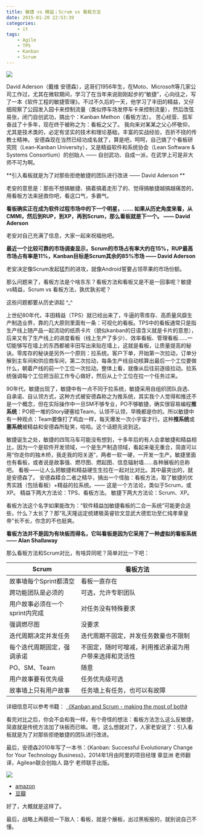 ```yaml
---
title: 敏捷 vs 精益；Scrum vs 看板方法
date: 2015-01-20 22:53:39
categories: 
    - it
tags:
    - Agile
    - TPS
    - Kanban
    - Scrum
---
```


[![](http://ecx.images-amazon.com/images/I/51av+WzK-eL._UX250_.jpg)](http://lkse.leankanban.com/speakers/david-anderson/)

David Aderson（戴维 安德森），这哥们1956年生，在Moto、Microsoft等几家公司工作过，尤其在微软期间，学习了在当年来说刚刚起步的“敏捷”，心向往之，写了一本《软件工程的敏捷管理》。不过不久后的一天，他学习了丰田的精益，又仔细观察了公园发入园卡来控制流量（类似停车场发停车卡来控制流量），然后改弦易张，闭门自创武功，搞出个：Kanban Methon（看板方法）。
苦心经营、孤军奋战了十多年，现在终于被称之为：看板之父了。
我向来对某某之父心怀敬仰，尤其是技术类的，必定有坚实的技术和理论基础，丰富的实战经验，百折不挠的传教士精神。
安德森现在当然已经功成名就了，算是吧，呵呵，自己搞了个看板研究院（Lean-Kanban University），又是精益软件和系统协会（Lean Software & Systems Consortium）的创始人 —— 自创武功、自成一派，在武学上可是非大师不可为啊。

**引入看板就是为了对那些拒绝敏捷的团队进行改进 —— David Aderson **

老安的意思是：那些不想搞敏捷、搞着搞着走形了的、觉得搞敏捷越搞越痛苦的，用看板方法来拯救你吧，看这口气，多霸气。

**看板确实正在成为软件过程市场中的下一个明星，…… 如果从历史角度来看，从CMMI，然后到RUP，到XP，再到Scrum，那么看板就是下一个。 —— David Aderson**

老安对自己充满了信息，大家一起来祝福他吧。

**最近一个比较可靠的市场调查显示，Scrum的市场占有率大约在15%，RUP最高市场占有率是11%，Kanban目标是Scrum其余的85%市场 —— David Aderson**

老安决定像Scrum发起猛烈的进攻，就像Android誓要占领苹果的市场份额。

那么问题来了，看板方法是个啥东东？看板方法和看板又是不是一回事呢？敏捷vs精益，Scrum vs 看板方法，孰优孰劣呢？

这些问题都要从历史讲起 ^_^

上世纪80年代，丰田精益（TPS）就已经出来了，牛逼的零库存、高质量风靡生产制造业界，靠的几大原则里面有一条：可视化的看板。TPS中的看板通常只是指生产线上随产品一起流动的纸质卡片（貌似kanban的日语含义就是卡片的意思），后来又有了生产线上的进度看板（线上生产了多少）、效率看板、管理看板……一切能够写在墙上的东西都被丰田写出来贴在墙上，这就是看板，让质量提高的秘诀。零库存的秘诀是另外一个原则：拉系统。客户下单，开始第一次拉动，订单分解到主车间和供应商车间，第二次拉动，每条生产线自动核算出最后一个工位要做什么，朝着产线的前一个工位一次拉动。整体上看，就像从后往前逐级拉动。拉系统强调每个工位把当前工作专心做好，然后从上个工位在拉一个任务过来。

90年代，敏捷出现了，敏捷中有一点不同于拉系统，敏捷采用自组织团队自选、自承诺、自认领方式，这种方式被安德森称之为推系统，其实我个人觉得和推还不是一个概念，但在实际操作中一旦SM不够专业，PO不够敏捷，确实很容易编程**推系统**：PO把一堆的Story硬塞给Team，认领不认领，早晚都是你的。所以敏捷中有一种观点：Team要像打了鸡血一样，每天爆发一次小宇宙才行。这种**推系统**或**塞系统**被精益和安德森所耻笑，哈哈。这个话题先说到这。

敏捷诞生之处，敏捷的四驾马车可能没有想到，十多年后的有人会拿敏捷和精益相比，因为一个是软件开发领域，一个是生产制造领域，看起来毫无重合，简直可以用“你走你的独木桥，我走我的阳关道”，两者一软一硬，一开发一生产。敏捷里面也有看板，或者说是故事强、燃尽图、燃起图、信息辐射墙……各种展板的总称吧。
看板——让人么把敏捷和精益硬生生拉在一起对比对比。其中最突出的，就是安德森了。
安德森糅合二者之精华，搞出一个怪胎：看板方法，取了敏捷的优秀实践（包括看板）+精益的拉系统。—— 这是一个方法论，类似于Scrum，或XP。
精益下两大方法论：TPS、看板方法。
敏捷下两大方法论：Scrum、XP。

看板方法这个名字如果能改为：“软件精益加敏捷看板的二合一系统”可能更合适些，什么？太长了？那“礼天隆运定统建极英睿钦文显武大德宏功至仁纯孝章皇帝”长不长，你念的不也挺爽。

**看板方法并不是因为有块板而得名，它叫看板是因为它采用了一种虚拟的看板系统 —— Alan Shallaway**

那么看板方法和Scrum对比，有啥异同呢？简单对比一下吧：

|Scrum | 看板方法|
|---|---|
|故事墙每个Sprint都清空|看板一直存在|
|跨功能团队是必须的|可选，允许专职团队|
|用户故事必须在一个sprint内完成|对任务没有特殊要求|
|强调燃尽图|没要求|
|迭代周期决定并发任务|迭代周期不固定，并发任务数量也不限制|
|每个迭代周期固定，强调承诺|不固定，随时可增减，利用推迟承诺为用户带来选择和灵活性|
|PO、SM、Team|随意|
|用户故事要有优先级|任务优先级可选|
|故事墙上只有用户故事|任务墙上有任务，也可以有故障|

详细信息可以参考书籍： [《Kanban and Scrum - making the most of both》](http://book.douban.com/subject/6946753/)

看完对比之后，你会不会和我一样，有个奇怪的想法：看板方法怎么这么反敏捷，简直就是传统方法加了块板而已嘛。
嗯，这么想就对了，人家老安说了：引入看板就是为了对那些拒绝敏捷的团队进行改进。

最后，安德森2010年写了一本书：《Kanban: Successful Evolutionary Change for Your Technology Business》，2014年1月由阿里的项目经理 章显洲 老师翻译，Agilean联合创始人 路宁 老师联手出版。

![](https://img3.doubanio.com/view/subject/l/public/s27174102.jpg)

* [amazon](http://www.amazon.cn/gp/aw/d/B00HNKMDN2)
* [豆瓣](http://book.douban.com/subject/25788807/)

好了，大概就是这样了。

最后，战略上再藐视一下敌人：看板，就是个展板，出过黑板报的，就别说自己不懂。

    